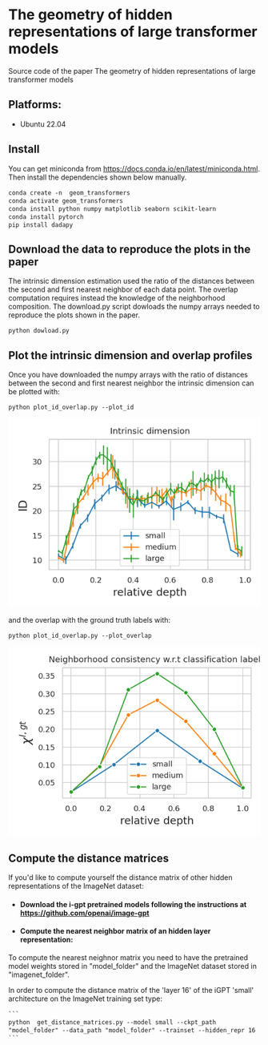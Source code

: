 # The geometry of hidden representations of large transformer models

Source code of the paper  The geometry of hidden representations of large transformer models


## Platforms:
- Ubuntu 22.04

## Install

You can get miniconda from https://docs.conda.io/en/latest/miniconda.html. Then install the dependencies shown below manually.

```
conda create -n  geom_transformers                            
conda activate geom_transformers
conda install python numpy matplotlib seaborn scikit-learn
conda install pytorch    
pip install dadapy     
```

## Download the data to reproduce the plots in the paper
The intrinsic dimension estimation used the ratio of the distances between the second and first nearest neighbor of each data point. The overlap computation requires instead the knowledge of the neighborhood composition. The download.py script dowloads the numpy arrays needed to reproduce the plots shown in the paper.

```
python dowload.py
```

## Plot the intrinsic dimension and overlap profiles

Once you have downloaded the numpy arrays with the ratio of distances between the second and first nearest neighbor the intrinsic dimension can be plotted with:

```
python plot_id_overlap.py --plot_id
```
![Alt text](results/intrinsic_dimension.png)


and the overlap with the ground truth labels with:

```
python plot_id_overlap.py --plot_overlap
```
![Alt text](results/overlap_ground_truth.png)


## Compute the distance matrices 

If you'd like to compute yourself the distance matrix of other hidden representations of the ImageNet dataset:

   * #### Download the i-gpt pretrained models following the instructions at https://github.com/openai/image-gpt 


   * #### Compute the nearest neighbor matrix of an hidden layer representation:

   To compute the nearest neighnor matrix you need to have the pretrained model weights stored in "model_folder" and the ImageNet dataset stored in "imagenet_folder". 

   In order to compute the distance matrix of the 'layer 16' of the iGPT 'small' architecture on the ImageNet training set type:

    ```
    python  get_distance_matrices.py --model small --ckpt_path "model_folder" --data_path "model_folder" --trainset --hidden_repr 16
    ```









